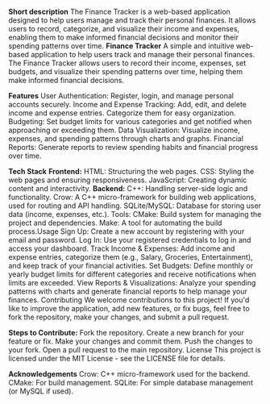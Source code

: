 **Short description**
The Finance Tracker is a web-based application designed to help users manage and track their personal finances. It allows users to record, categorize, and visualize their income and expenses, enabling them to make informed financial decisions and monitor their spending patterns over time.
**Finance Tracker**
A simple and intuitive web-based application to help users track and manage their personal finances. The Finance Tracker allows users to record their income, expenses, set budgets, and visualize their spending patterns over time, helping them make informed financial decisions.

**Features**
User Authentication: Register, login, and manage personal accounts securely.
Income and Expense Tracking: Add, edit, and delete income and expense entries. Categorize them for easy organization.
Budgeting: Set budget limits for various categories and get notified when approaching or exceeding them.
Data Visualization: Visualize income, expenses, and spending patterns through charts and graphs.
Financial Reports: Generate reports to review spending habits and financial progress over time.

**Tech Stack**
**Frontend:**
HTML: Structuring the web pages.
CSS: Styling the web pages and ensuring responsiveness.
JavaScript: Creating dynamic content and interactivity.
**Backend:**
C++: Handling server-side logic and functionality.
Crow: A C++ micro-framework for building web applications, used for routing and API handling.
SQLite/MySQL: Database for storing user data (income, expenses, etc.).
Tools:
CMake: Build system for managing the project and dependencies.
Make: A tool for automating the build process.Usage
Sign Up: Create a new account by registering with your email and password.
Log In: Use your registered credentials to log in and access your dashboard.
Track Income & Expenses: Add income and expense entries, categorize them (e.g., Salary, Groceries, Entertainment), and keep track of your financial activities.
Set Budgets: Define monthly or yearly budget limits for different categories and receive notifications when limits are exceeded.
View Reports & Visualizations: Analyze your spending patterns with charts and generate financial reports to help manage your finances.
Contributing
We welcome contributions to this project! If you'd like to improve the application, add new features, or fix bugs, feel free to fork the repository, make your changes, and submit a pull request.

**Steps to Contribute:**
Fork the repository.
Create a new branch for your feature or fix.
Make your changes and commit them.
Push the changes to your fork.
Open a pull request to the main repository.
License
This project is licensed under the MIT License - see the LICENSE file for details.

**Acknowledgements**
Crow: C++ micro-framework used for the backend.
CMake: For build management.
SQLite: For simple database management (or MySQL if used).

